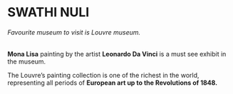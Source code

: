 # SWATHI NULI
###### Favourite museum to visit is Louvre museum.

**Mona Lisa** painting by the artist **Leonardo Da Vinci** is a must see exhibit in the museum.

The Louvre’s painting collection is one of the richest in the world, representing all periods of **European art up to the Revolutions of 1848.**

